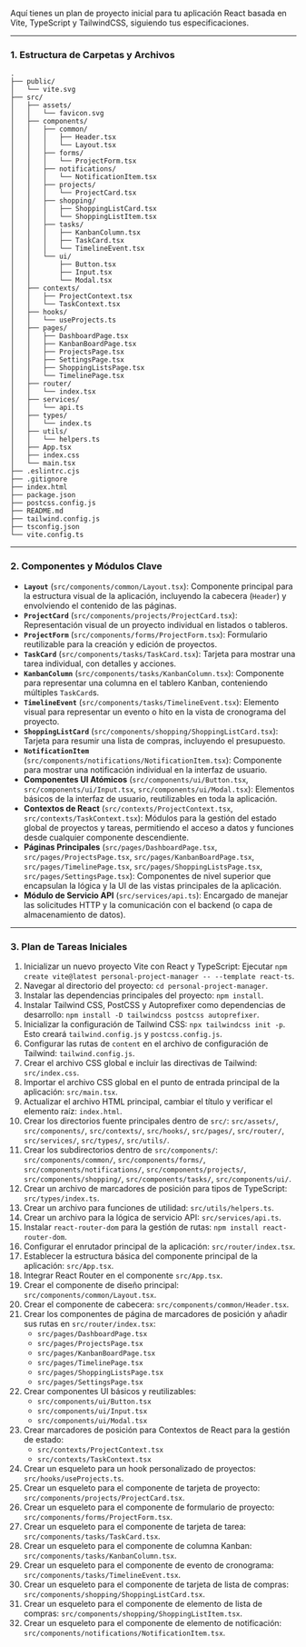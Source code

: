Aquí tienes un plan de proyecto inicial para tu aplicación React basada en Vite, TypeScript y TailwindCSS, siguiendo tus especificaciones.

---

### 1. Estructura de Carpetas y Archivos

```
.
├── public/
│   └── vite.svg
├── src/
│   ├── assets/
│   │   └── favicon.svg
│   ├── components/
│   │   ├── common/
│   │   │   ├── Header.tsx
│   │   │   └── Layout.tsx
│   │   ├── forms/
│   │   │   └── ProjectForm.tsx
│   │   ├── notifications/
│   │   │   └── NotificationItem.tsx
│   │   ├── projects/
│   │   │   └── ProjectCard.tsx
│   │   ├── shopping/
│   │   │   ├── ShoppingListCard.tsx
│   │   │   └── ShoppingListItem.tsx
│   │   ├── tasks/
│   │   │   ├── KanbanColumn.tsx
│   │   │   ├── TaskCard.tsx
│   │   │   └── TimelineEvent.tsx
│   │   └── ui/
│   │       ├── Button.tsx
│   │       ├── Input.tsx
│   │       └── Modal.tsx
│   ├── contexts/
│   │   ├── ProjectContext.tsx
│   │   └── TaskContext.tsx
│   ├── hooks/
│   │   └── useProjects.ts
│   ├── pages/
│   │   ├── DashboardPage.tsx
│   │   ├── KanbanBoardPage.tsx
│   │   ├── ProjectsPage.tsx
│   │   ├── SettingsPage.tsx
│   │   ├── ShoppingListsPage.tsx
│   │   └── TimelinePage.tsx
│   ├── router/
│   │   └── index.tsx
│   ├── services/
│   │   └── api.ts
│   ├── types/
│   │   └── index.ts
│   ├── utils/
│   │   └── helpers.ts
│   ├── App.tsx
│   ├── index.css
│   └── main.tsx
├── .eslintrc.cjs
├── .gitignore
├── index.html
├── package.json
├── postcss.config.js
├── README.md
├── tailwind.config.js
├── tsconfig.json
└── vite.config.ts
```

---

### 2. Componentes y Módulos Clave

*   **`Layout`** (`src/components/common/Layout.tsx`): Componente principal para la estructura visual de la aplicación, incluyendo la cabecera (`Header`) y envolviendo el contenido de las páginas.
*   **`ProjectCard`** (`src/components/projects/ProjectCard.tsx`): Representación visual de un proyecto individual en listados o tableros.
*   **`ProjectForm`** (`src/components/forms/ProjectForm.tsx`): Formulario reutilizable para la creación y edición de proyectos.
*   **`TaskCard`** (`src/components/tasks/TaskCard.tsx`): Tarjeta para mostrar una tarea individual, con detalles y acciones.
*   **`KanbanColumn`** (`src/components/tasks/KanbanColumn.tsx`): Componente para representar una columna en el tablero Kanban, conteniendo múltiples `TaskCard`s.
*   **`TimelineEvent`** (`src/components/tasks/TimelineEvent.tsx`): Elemento visual para representar un evento o hito en la vista de cronograma del proyecto.
*   **`ShoppingListCard`** (`src/components/shopping/ShoppingListCard.tsx`): Tarjeta para resumir una lista de compras, incluyendo el presupuesto.
*   **`NotificationItem`** (`src/components/notifications/NotificationItem.tsx`): Componente para mostrar una notificación individual en la interfaz de usuario.
*   **Componentes UI Atómicos** (`src/components/ui/Button.tsx`, `src/components/ui/Input.tsx`, `src/components/ui/Modal.tsx`): Elementos básicos de la interfaz de usuario, reutilizables en toda la aplicación.
*   **Contextos de React** (`src/contexts/ProjectContext.tsx`, `src/contexts/TaskContext.tsx`): Módulos para la gestión del estado global de proyectos y tareas, permitiendo el acceso a datos y funciones desde cualquier componente descendiente.
*   **Páginas Principales** (`src/pages/DashboardPage.tsx`, `src/pages/ProjectsPage.tsx`, `src/pages/KanbanBoardPage.tsx`, `src/pages/TimelinePage.tsx`, `src/pages/ShoppingListsPage.tsx`, `src/pages/SettingsPage.tsx`): Componentes de nivel superior que encapsulan la lógica y la UI de las vistas principales de la aplicación.
*   **Módulo de Servicio API** (`src/services/api.ts`): Encargado de manejar las solicitudes HTTP y la comunicación con el backend (o capa de almacenamiento de datos).

---

### 3. Plan de Tareas Iniciales

1.  Inicializar un nuevo proyecto Vite con React y TypeScript: Ejecutar `npm create vite@latest personal-project-manager -- --template react-ts`.
2.  Navegar al directorio del proyecto: `cd personal-project-manager`.
3.  Instalar las dependencias principales del proyecto: `npm install`.
4.  Instalar Tailwind CSS, PostCSS y Autoprefixer como dependencias de desarrollo: `npm install -D tailwindcss postcss autoprefixer`.
5.  Inicializar la configuración de Tailwind CSS: `npx tailwindcss init -p`. Esto creará `tailwind.config.js` y `postcss.config.js`.
6.  Configurar las rutas de `content` en el archivo de configuración de Tailwind: `tailwind.config.js`.
7.  Crear el archivo CSS global e incluir las directivas de Tailwind: `src/index.css`.
8.  Importar el archivo CSS global en el punto de entrada principal de la aplicación: `src/main.tsx`.
9.  Actualizar el archivo HTML principal, cambiar el título y verificar el elemento raíz: `index.html`.
10. Crear los directorios fuente principales dentro de `src/`: `src/assets/`, `src/components/`, `src/contexts/`, `src/hooks/`, `src/pages/`, `src/router/`, `src/services/`, `src/types/`, `src/utils/`.
11. Crear los subdirectorios dentro de `src/components/`: `src/components/common/`, `src/components/forms/`, `src/components/notifications/`, `src/components/projects/`, `src/components/shopping/`, `src/components/tasks/`, `src/components/ui/`.
12. Crear un archivo de marcadores de posición para tipos de TypeScript: `src/types/index.ts`.
13. Crear un archivo para funciones de utilidad: `src/utils/helpers.ts`.
14. Crear un archivo para la lógica de servicio API: `src/services/api.ts`.
15. Instalar `react-router-dom` para la gestión de rutas: `npm install react-router-dom`.
16. Configurar el enrutador principal de la aplicación: `src/router/index.tsx`.
17. Establecer la estructura básica del componente principal de la aplicación: `src/App.tsx`.
18. Integrar React Router en el componente `src/App.tsx`.
19. Crear el componente de diseño principal: `src/components/common/Layout.tsx`.
20. Crear el componente de cabecera: `src/components/common/Header.tsx`.
21. Crear los componentes de página de marcadores de posición y añadir sus rutas en `src/router/index.tsx`:
    *   `src/pages/DashboardPage.tsx`
    *   `src/pages/ProjectsPage.tsx`
    *   `src/pages/KanbanBoardPage.tsx`
    *   `src/pages/TimelinePage.tsx`
    *   `src/pages/ShoppingListsPage.tsx`
    *   `src/pages/SettingsPage.tsx`
22. Crear componentes UI básicos y reutilizables:
    *   `src/components/ui/Button.tsx`
    *   `src/components/ui/Input.tsx`
    *   `src/components/ui/Modal.tsx`
23. Crear marcadores de posición para Contextos de React para la gestión de estado:
    *   `src/contexts/ProjectContext.tsx`
    *   `src/contexts/TaskContext.tsx`
24. Crear un esqueleto para un hook personalizado de proyectos: `src/hooks/useProjects.ts`.
25. Crear un esqueleto para el componente de tarjeta de proyecto: `src/components/projects/ProjectCard.tsx`.
26. Crear un esqueleto para el componente de formulario de proyecto: `src/components/forms/ProjectForm.tsx`.
27. Crear un esqueleto para el componente de tarjeta de tarea: `src/components/tasks/TaskCard.tsx`.
28. Crear un esqueleto para el componente de columna Kanban: `src/components/tasks/KanbanColumn.tsx`.
29. Crear un esqueleto para el componente de evento de cronograma: `src/components/tasks/TimelineEvent.tsx`.
30. Crear un esqueleto para el componente de tarjeta de lista de compras: `src/components/shopping/ShoppingListCard.tsx`.
31. Crear un esqueleto para el componente de elemento de lista de compras: `src/components/shopping/ShoppingListItem.tsx`.
32. Crear un esqueleto para el componente de elemento de notificación: `src/components/notifications/NotificationItem.tsx`.